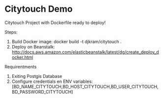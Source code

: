 # Citytouch Demo
Citytouch Project with Dockerfile ready to deploy!

Steps:
1. Build Docker image: docker build -t djkram/citytouch .
2. Deploy on Beanstalk: http://docs.aws.amazon.com/elasticbeanstalk/latest/dg/create_deploy_docker.html

Requirentments
1. Exiting Postgis Database
2. Configure credentials en ENV variables: [BD_NAME_CITYTOUCH,BD_HOST_CITYTOUCH,BD_USER_CITYTOUCH,BD_PASSWORD_CITYTOUCH]

